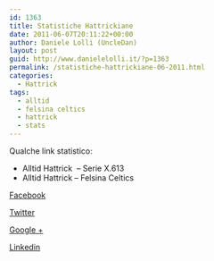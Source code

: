 ```yaml
---
id: 1363
title: Statistiche Hattrickiane
date: 2011-06-07T20:11:22+00:00
author: Daniele Lolli (UncleDan)
layout: post
guid: http://www.danielelolli.it/?p=1363
permalink: /statistiche-hattrickiane-06-2011.html
categories:
  - Hattrick
tags:
  - alltid
  - felsina celtics
  - hattrick
  - stats
---
```

Qualche link statistico:

  * Alltid Hattrick  &#8211; Serie X.613
  * Alltid Hattrick &#8211; Felsina Celtics

<div class="container_share">
  <a href="http://www.facebook.com/sharer.php?u=http://www.danielelolli.it/statistiche-hattrickiane-06-2011.html&t=Statistiche Hattrickiane" target="_blank" class="button_purab_share facebook"><span><i class="icon-facebook"></i></span>
  
  <p>
    Facebook
  </p></a> 
  
  <a href="http://twitter.com/share?url=http://www.danielelolli.it/statistiche-hattrickiane-06-2011.html&text=Statistiche Hattrickiane" target="_blank" class="button_purab_share twitter"><span><i class="icon-twitter"></i></span>
  
  <p>
    Twitter
  </p></a> 
  
  <a href="https://plus.google.com/share?url=http://www.danielelolli.it/statistiche-hattrickiane-06-2011.html" target="_blank" class="button_purab_share google-plus"><span><i class="icon-google-plus"></i></span>
  
  <p>
    Google +
  </p></a> 
  
  <a href="http://www.linkedin.com/shareArticle?mini=true&url=http://www.danielelolli.it/statistiche-hattrickiane-06-2011.html&title=Statistiche Hattrickiane" target="_blank" class="button_purab_share linkedin"><span><i class="icon-linkedin"></i></span>
  
  <p>
    Linkedin
  </p></a>
</div>